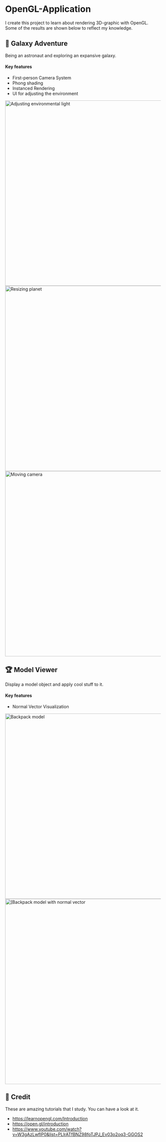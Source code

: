 # OpenGL-Application
I create this project to learn about rendering 3D-graphic with OpenGL. Some of the results are shown below to reflect my knowledge.

## :milky_way: Galaxy Adventure
Being an astronaut and exploring an expansive galaxy.
#### Key features
* First-person Camera System
* Phong shading
* Instanced Rendering
* UI for adjusting the environment
<img src="OpenGL/res/showcase/GalaxyAdventure/GA-light.gif"  alt="Adjusting environmental light" width="600">
<img src="OpenGL/res/showcase/GalaxyAdventure/GA-model.gif"  alt="Resizing planet"               width="600">
<img src="OpenGL/res/showcase/GalaxyAdventure/GA-camera.gif" alt="Moving camera"                 width="600">


## :trophy: Model Viewer
Display a model object and apply cool stuff to it.
#### Key features
* Normal Vector Visualization
<img src="OpenGL/res/showcase/ModelViewer/MV-plain.gif"  alt="Backpack model" width="600">
<img src="OpenGL/res/showcase/ModelViewer/MV-normal-vector.gif"  alt="[Backpack model with normal vector" width="600">


## :memo: Credit
These are amazing tutorials that I study. You can have a look at it. 
* https://learnopengl.com/Introduction
* https://open.gl/introduction
* https://www.youtube.com/watch?v=W3gAzLwfIP0&list=PLlrATfBNZ98foTJPJ_Ev03o2oq3-GGOS2
  
